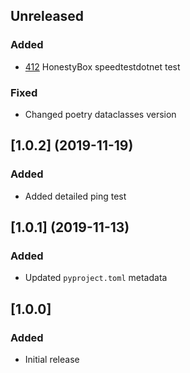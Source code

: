 ## Unreleased
### Added
* [412](https://trello.com/c/F7Ep7b0G/412-implement-speedtestdotnet-hb-measurement) HonestyBox speedtestdotnet test
### Fixed
* Changed poetry dataclasses version

## [1.0.2] (2019-11-19)
### Added
* Added detailed ping test

## [1.0.1] (2019-11-13)
### Added
* Updated `pyproject.toml` metadata

## [1.0.0]
### Added
* Initial release
